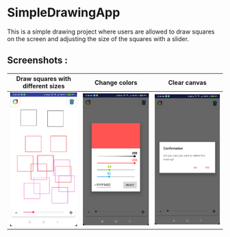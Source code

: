 # SimpleDrawingApp
This is a simple drawing project where users are allowed to draw squares on the screen and adjusting the size of the squares with a slider.

## Screenshots :
Draw squares with different sizes               |  Change colors                                  |  Clear canvas
:----------------------------------------------:|:-----------------------------------------------:|:-----------------------------------------:
<img src = "screenshots/01.png" width = "250">  |  <img src = "screenshots/02.png" width = "250"> | <img src = "screenshots/03.png" width = "250">
